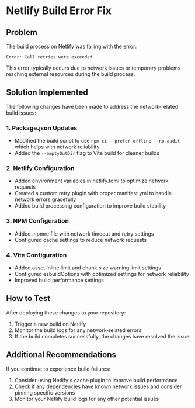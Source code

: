 # Netlify Build Error Fix

## Problem

The build process on Netlify was failing with the error:

```
Error: Call retries were exceeded
```

This error typically occurs due to network issues or temporary problems reaching external resources during the build process.

## Solution Implemented

The following changes have been made to address the network-related build issues:

### 1. Package.json Updates

- Modified the build script to use `npm ci --prefer-offline --no-audit` which helps with network reliability
- Added the `--emptyOutDir` flag to Vite build for cleaner builds

### 2. Netlify Configuration

- Added environment variables in netlify.toml to optimize network requests
- Created a custom retry plugin with proper manifest.yml to handle network errors gracefully
- Added build processing configuration to improve build stability

### 3. NPM Configuration

- Added .npmrc file with network timeout and retry settings
- Configured cache settings to reduce network requests

### 4. Vite Configuration

- Added asset inline limit and chunk size warning limit settings
- Configured esbuildOptions with optimized settings for network reliability
- Improved build performance settings

## How to Test

After deploying these changes to your repository:

1. Trigger a new build on Netlify
2. Monitor the build logs for any network-related errors
3. If the build completes successfully, the changes have resolved the issue

## Additional Recommendations

If you continue to experience build failures:

1. Consider using Netlify's cache plugin to improve build performance
2. Check if any dependencies have known network issues and consider pinning specific versions
3. Monitor your Netlify build logs for any other potential issues